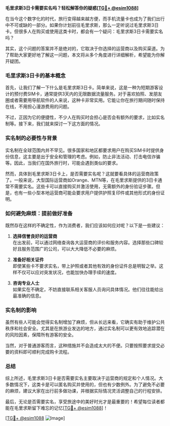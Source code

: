 **毛里求斯3日卡需要实名吗？轻松解答你的疑惑[[TG💪+ @esim1088](https://t.me/s/esim1088)]**

在当今这个数字化的时代，旅行变得越来越方便，而手机流量卡也成为了我们出行中不可或缺的一部分。如果你计划前往毛里求斯，那么一定听说过毛里求斯3日卡。但很多人在购买或使用这类卡时，都会有一个疑问：毛里求斯3日卡需要实名吗？

其实，这个问题的答案并不是绝对的，它取决于你选择的运营商以及购买渠道。为了帮助大家更好地了解这一问题，本文将从多个角度进行详细解析，希望能为你解开疑团。

### 毛里求斯3日卡的基本概念

首先，让我们了解一下什么是毛里求斯3日卡。简单来说，这是一种为短期游客设计的预付费SIM卡，通常提供3天内的无限数据流量服务。对于喜欢拍照、发朋友圈或者需要用导航软件的人来说，这种卡非常实用。它能让你在旅行期间随时保持在线，不用担心漫游费用的问题。

不过，正因为它的便捷性，不少人在购买时会担心是否会有额外的要求，比如实名制等。接下来，我们就来探讨一下这方面的情况。

### 实名制的必要性与背景

实名制在全球范围内并不罕见。很多国家和地区都要求用户在购买SIM卡时提供身份信息，这主要是出于安全和管理的考虑。例如，防止非法活动、打击电信诈骗等。因此，当我们在国外旅行时，可能会遇到类似的要求。

然而，具体到毛里求斯3日卡上，是否需要实名呢？这就要看具体的运营商政策了。一般来说，大型国际运营商如Orange、MTN等，在毛里求斯提供的3日卡通常不需要实名。这些卡可以直接购买并激活使用，无需额外的身份验证步骤。但是，也有一些小型本地运营商可能会要求用户提供护照复印件或其他形式的身份证明。

### 如何避免麻烦：提前做好准备

既然存在这样的不确定性，作为消费者，我们应该如何应对呢？以下是一些建议：

1. **选择信誉良好的运营商**  
   在出发前，可以通过网络查询各大运营商的评价和服务内容。选择那些口碑较好且服务范围广的公司，可以大大降低不必要的麻烦。

2. **准备好相关证件**  
   即使某些卡不要求实名，带上护照或者其他有效的身份证件总是明智之举。这样不仅可以应对突发状况，也能加快办理手续的速度。

3. **咨询专业人士**  
   如果实在不确定，不妨直接联系相关客服人员询问具体情况。他们往往能给出最准确的信息。

### 实名制的影响

虽然有些人可能会觉得实名制增加了麻烦，但从长远来看，它确实有助于维护公共秩序和社会安全。尤其是在旅游业发达的地方，通过实名制可以更有效地追踪潜在的风险因素，保障所有游客的安全。

当然，对于普通游客而言，这种措施并不会造成太大的不便。只要按照要求提交必要的资料即可顺利完成购卡流程。

### 总结

综上所述，毛里求斯3日卡是否需要实名主要取决于运营商的规定和个人情况。大多数情况下，这类卡是可以匿名购买并使用的，但也有少数例外。为了避免不必要的麻烦，建议大家在出行前多做功课，并根据实际情况灵活调整自己的行程安排。

最后，无论是否需要实名，享受旅途中的美好时光才是最重要的！希望每位读者都能在毛里求斯留下难忘的记忆[[TG💪+ @esim1088](https://t.me/s/esim1088)]！

[[TG💪+ @esim1088](https://t.me/s/esim1088) ![Image](https://i.postimg.cc/4NQfJmqS/Snipaste-2025-05-13-00-14-12.png)]